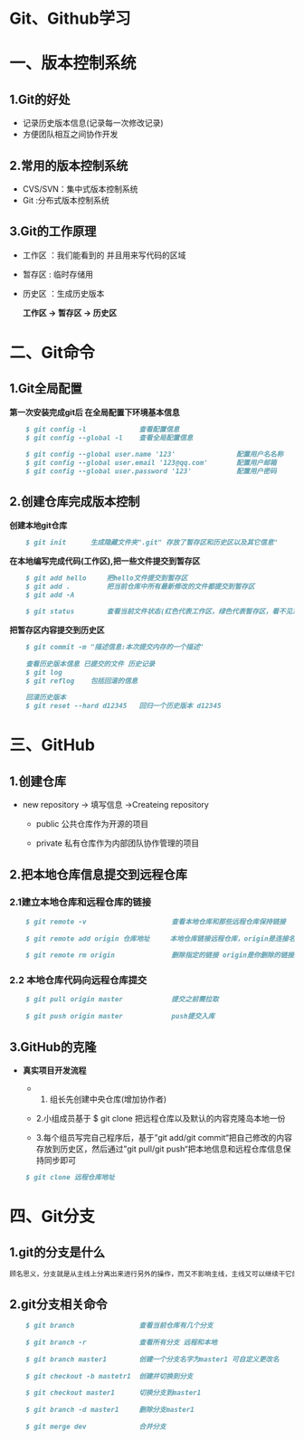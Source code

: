 # Git、Github学习

# **一、版本控制系统**

## 1.Git的好处

- 记录历史版本信息(记录每一次修改记录)
-  方便团队相互之间协作开发



## 2.常用的版本控制系统

- CVS/SVN：集中式版本控制系统
- Git :分布式版本控制系统



## 3.Git的工作原理

- 工作区 ：我们能看到的 并且用来写代码的区域

- 暂存区  :  临时存储用

- 历史区  ：生成历史版本

  

  **工作区 -> 暂存区 -> 历史区**



# 二、Git命令

## 1.Git全局配置

**第一次安装完成git后 在全局配置下环境基本信息**

~~~markdown
	$ git config -l 			查看配置信息
	$ git config --global -l	查看全局配置信息
	
	$ git config --global user.name '123'				配置用户名名称
	$ git config --global user.email '123@qq.com'		配置用户邮箱
	$ git config --global user.password '123'			配置用户密码
~~~



## 2.创建仓库完成版本控制

**创建本地git仓库**

~~~markdown
	$ git init		生成隐藏文件夹".git" 存放了暂存区和历史区以及其它信息" 
~~~



**在本地编写完成代码(工作区),把一些文件提交到暂存区**

~~~markdown
	$ git add hello		把hello文件提交到暂存区
	$ git add .			把当前仓库中所有最新修改的文件都提交到暂存区
	$ git add -A
	
	$ git status		查看当前文件状态(红色代表工作区，绿色代表暂存区，看不见东西证明所有修改的信息都已经提交到了历史区)
~~~



**把暂存区内容提交到历史区**

~~~markdown
	$ git commit -m "描述信息:本次提交内存的一个描述"
	
	查看历史版本信息 已提交的文件 历史记录
	$ git log
	$ git reflog	包括回滚的信息
	
	回滚历史版本
	$ git reset --hard d12345	回归一个历史版本 d12345
~~~



# 三、GitHub

## 1.创建仓库

- new 	repository -> 填写信息 ->Createing repository

  - public 公共仓库作为开源的项目

  - private 私有仓库作为内部团队协作管理的项目

    

## 2.把本地仓库信息提交到远程仓库



### 2.1建立本地仓库和远程仓库的链接

~~~markdown
	$ git remote -v						查看本地仓库和那些远程仓库保持链接
	
	$ git remote add origin 仓库地址	 本地仓库链接远程仓库，origin是连接名可更改
	
	$ git remote rm origin				删除指定的链接 origin是你删除的链接ID
~~~



### 2.2 本地仓库代码向远程仓库提交

~~~markdown
	$ git pull origin master			提交之前需拉取
	
	$ git push origin master			push提交入库
~~~



## 3.GitHub的克隆

- **真实项目开发流程**

  - 1. 组长先创建中央仓库(增加协作者)

  -    2.小组成员基于 $ git clone 把远程仓库以及默认的内容克隆岛本地一份
  -    3.每个组员写完自己程序后，基于”git add/git commit“把自己修改的内容存放到历史区，然后通过”git pull/git push“把本地信息和远程仓库信息保持同步即可

~~~markdown
	$ git clone	远程仓库地址		
~~~



# 四、Git分支

## 1.git的分支是什么

~~~markdown
顾名思义，分支就是从主线上分离出来进行另外的操作，而又不影响主线，主线又可以继续干它的事，是不是有点像线程，最后分支做完事后合并到主线上而分支的任务完成可以删掉了。这样是不是很方便，主线继续做它的事，分支用来解决临时需求，二者互不相干
~~~

## 2.git分支相关命令

~~~markdown
	$ git branch				查看当前仓库有几个分支
	
	$ git branch -r				查看所有分支 远程和本地
	
	$ git branch master1		创建一个分支名字为master1 可自定义更改名
	
	$ git checkout -b mastetr1  创建并切换到分支
	
	$ git checkout master1		切换分支到master1 
	
	$ git branch -d master1		删除分支master1
	
	$ git merge dev				合并分支
~~~



